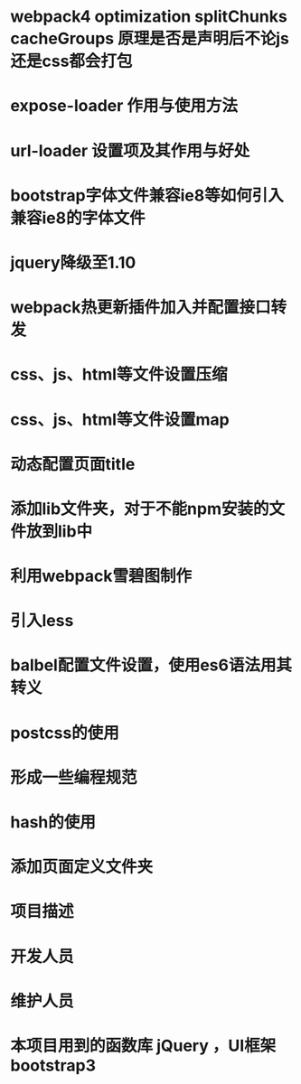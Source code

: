 # webpack4 optimization splitChunks cacheGroups 原理是否是声明后不论js还是css都会打包
# expose-loader 作用与使用方法
# url-loader 设置项及其作用与好处
# bootstrap字体文件兼容ie8等如何引入兼容ie8的字体文件
# jquery降级至1.10
# webpack热更新插件加入并配置接口转发
# css、js、html等文件设置压缩
# css、js、html等文件设置map
# 动态配置页面title
# 添加lib文件夹，对于不能npm安装的文件放到lib中
# 利用webpack雪碧图制作
# 引入less
# balbel配置文件设置，使用es6语法用其转义
# postcss的使用
# 形成一些编程规范
# hash的使用
# 添加页面定义文件夹


# 项目描述
# 开发人员
# 维护人员
# 本项目用到的函数库 jQuery ，UI框架 bootstrap3